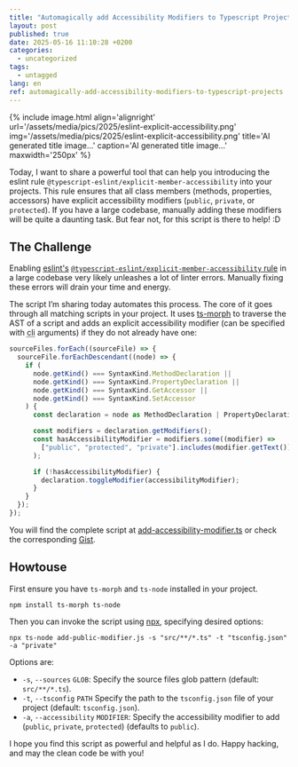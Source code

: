 ```yaml
---
title: "Automagically add Accessibility Modifiers to Typescript Projects"
layout: post
published: true
date: 2025-05-16 11:10:28 +0200
categories:
  - uncategorized
tags:
  - untagged
lang: en
ref: automagically-add-accessibility-modifiers-to-typescript-projects
---
```


{% include image.html align='alignright' url='/assets/media/pics/2025/eslint-explicit-accessibility.png' img='/assets/media/pics/2025/eslint-explicit-accessibility.png' title='AI generated title image...' caption='AI generated title image...' maxwidth='250px' %}

Today, I want to share a powerful tool that can help you introducing the eslint rule `@typescript-eslint/explicit-member-accessibility` into your projects.
This rule ensures that all class members (methods, properties, accessors) have explicit accessibility modifiers (`public`, `private`, or `protected`).
If you have a large codebase, manually adding these modifiers will be quite a daunting task.
But fear not, for this script is there to help! :D

## The Challenge

Enabling [eslint's](https://eslint.org/) [`@typescript-eslint/explicit-member-accessibility` rule](@typescript-eslint/explicit-member-accessibility) in a large codebase very likely unleashes a lot of linter errors.
Manually fixing these errors will drain your time and energy.

The script I’m sharing today automates this process.
The core of it goes through all matching scripts in your project. It uses [ts-morph](https://ts-morph.com/) to traverse the AST of a script and adds an explicit accessibility modifier (can be specified with <abbr title="command line interface">cli</abbr> arguments) if they do not already have one:

```ts
sourceFiles.forEach((sourceFile) => {
  sourceFile.forEachDescendant((node) => {
    if (
      node.getKind() === SyntaxKind.MethodDeclaration ||
      node.getKind() === SyntaxKind.PropertyDeclaration ||
      node.getKind() === SyntaxKind.GetAccessor ||
      node.getKind() === SyntaxKind.SetAccessor
    ) {
      const declaration = node as MethodDeclaration | PropertyDeclaration;

      const modifiers = declaration.getModifiers();
      const hasAccessibilityModifier = modifiers.some((modifier) =>
        ["public", "protected", "private"].includes(modifier.getText())
      );

      if (!hasAccessibilityModifier) {
        declaration.toggleModifier(accessibilityModifier);
      }
    }
  });
});
```

You will find the complete script at [add-accessibility-modifier.ts](/assets/resources/stuff/add-accessibility-modifier.ts) or check the corresponding [Gist](https://gist.github.com/binfalse/b9d71f39fa4cffb269270e4d41a22791).

## Howtouse

First ensure you have `ts-morph` and `ts-node` installed in your project.

```
npm install ts-morph ts-node
```

Then you can invoke the script using [npx](https://docs.npmjs.com/cli/v8/commands/npx), specifying desired options:

```
npx ts-node add-public-modifier.js -s "src/**/*.ts" -t "tsconfig.json" -a "private"
```

Options are:

- `-s`, `--sources` `GLOB`: Specify the source files glob pattern (default: `src/**/*.ts`).
- `-t`, `--tsconfig` `PATH` Specify the path to the `tsconfig.json` file of your project (default: `tsconfig.json`).
- `-a`, `--accessibility` `MODIFIER`: Specify the accessibility modifier to add (`public`, `private`, `protected`) (defaults to `public`).

I hope you find this script as powerful and helpful as I do.
Happy hacking, and may the clean code be with you!
